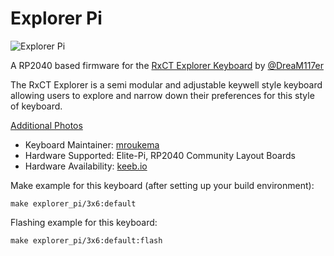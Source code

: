 # Explorer Pi

![Explorer Pi](https://i.imgur.com/fRFAessh.jpg)

A RP2040 based firmware for the [RxCT Explorer Keyboard](https://github.com/DreaM117er/Explorer-Keyboard-RxCT) by [@DreaM117er](https://github.com/DreaM117er)

The RxCT Explorer is a semi modular and adjustable keywell style keyboard allowing users to explore and narrow down their preferences for this style of keyboard. 

[Additional Photos](https://imgur.com/a/PCJynVG)

* Keyboard Maintainer: [mroukema](https://github.com/mroukema)
* Hardware Supported: Elite-Pi, RP2040 Community Layout Boards
* Hardware Availability: [keeb.io](https://keeb.io/products/elite-pi-usb-c-pro-micro-replacement-rp2040)

Make example for this keyboard (after setting up your build environment):

    make explorer_pi/3x6:default

Flashing example for this keyboard:

    make explorer_pi/3x6:default:flash
